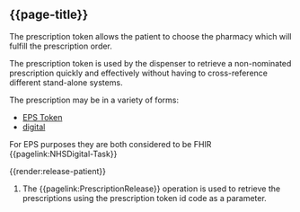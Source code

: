 ## {{page-title}}

The prescription token allows the patient to choose the pharmacy which will fulfill the prescription order. 

The prescription token is used by the dispenser to retrieve a non-nominated prescription quickly and effectively without having to cross-reference different stand-alone systems. 

The prescription may be in a variety of forms:

- [EPS Token](https://nhs-prod.global.ssl.fastly.net/binaries/content/assets/website-assets/services/electronic-prescription-service/eps-prescribing-system-mvp/eps_prescription_token_specification.pdf)
- [digital](https://digital.nhs.uk/services/electronic-prescription-service/eps-requirements/eps-digital-prescription-token-specification)

For EPS purposes they are both considered to be FHIR {{pagelink:NHSDigital-Task}}

{{render:release-patient}}

1. The {{pagelink:PrescriptionRelease}} operation is used to retrieve the prescriptions using the prescription token id code as a parameter.


